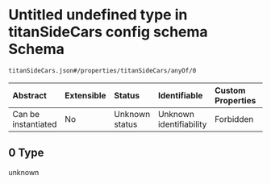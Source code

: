 # Untitled undefined type in titanSideCars config schema Schema

```txt
titanSideCars.json#/properties/titanSideCars/anyOf/0
```



| Abstract            | Extensible | Status         | Identifiable            | Custom Properties | Additional Properties | Access Restrictions | Defined In                                                               |
| :------------------ | :--------- | :------------- | :---------------------- | :---------------- | :-------------------- | :------------------ | :----------------------------------------------------------------------- |
| Can be instantiated | No         | Unknown status | Unknown identifiability | Forbidden         | Allowed               | none                | [titanSideCars.json\*](../out/titanSideCars.json "open original schema") |

## 0 Type

unknown
